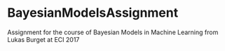 # BayesianModelsAssignment
Assignment for the course of Bayesian Models in Machine Learning from Lukas Burget at ECI 2017
